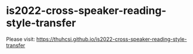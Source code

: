 # is2022-cross-speaker-reading-style-transfer
Please visit: https://thuhcsi.github.io/is2022-cross-speaker-reading-style-transfer
